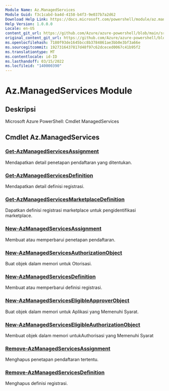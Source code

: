 ```yaml
---
Module Name: Az.ManagedServices
Module Guid: f3c1cabd-ba4d-4158-b4f3-9e037b7a2d62
Download Help Link: https://docs.microsoft.com/powershell/module/az.managedservices
Help Version: 1.0.0.0
Locale: en-US
content_git_url: https://github.com/Azure/azure-powershell/blob/main/src/ManagedServices/help/Az.ManagedServices.md
original_content_git_url: https://github.com/Azure/azure-powershell/blob/main/src/ManagedServices/help/Az.ManagedServices.md
ms.openlocfilehash: 7180f93de1645bcc8b3784861ae3bb0e3bf3a66e
ms.sourcegitcommit: 1927316437817d48f97c62dceced0067c41b95f2
ms.translationtype: MT
ms.contentlocale: id-ID
ms.lasthandoff: 03/15/2022
ms.locfileid: "140000390"
---
```

# Az.ManagedServices Module
## Deskripsi
Microsoft Azure PowerShell: Cmdlet ManagedServices

## Cmdlet Az.ManagedServices
### [Get-AzManagedServicesAssignment](Get-AzManagedServicesAssignment.md)
Mendapatkan detail penetapan pendaftaran yang ditentukan.

### [Get-AzManagedServicesDefinition](Get-AzManagedServicesDefinition.md)
Mendapatkan detail definisi registrasi.

### [Get-AzManagedServicesMarketplaceDefinition](Get-AzManagedServicesMarketplaceDefinition.md)
Dapatkan definisi registrasi marketplace untuk pengidentifikasi marketplace.

### [New-AzManagedServicesAssignment](New-AzManagedServicesAssignment.md)
Membuat atau memperbarui penetapan pendaftaran.

### [New-AzManagedServicesAuthorizationObject](New-AzManagedServicesAuthorizationObject.md)
Buat objek dalam memori untuk Otorisasi.

### [New-AzManagedServicesDefinition](New-AzManagedServicesDefinition.md)
Membuat atau memperbarui definisi registrasi.

### [New-AzManagedServicesEligibleApproverObject](New-AzManagedServicesEligibleApproverObject.md)
Buat objek dalam memori untuk Aplikasi yang Memenuhi Syarat.

### [New-AzManagedServicesEligibleAuthorizationObject](New-AzManagedServicesEligibleAuthorizationObject.md)
Membuat objek dalam memori untukAuthorisasi yang Memenuhi Syarat

### [Remove-AzManagedServicesAssignment](Remove-AzManagedServicesAssignment.md)
Menghapus penetapan pendaftaran tertentu.

### [Remove-AzManagedServicesDefinition](Remove-AzManagedServicesDefinition.md)
Menghapus definisi registrasi.


